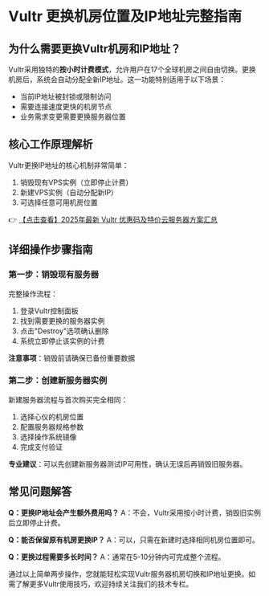# Vultr 更换机房位置及IP地址完整指南

## 为什么需要更换Vultr机房和IP地址？

Vultr采用独特的**按小时计费模式**，允许用户在17个全球机房之间自由切换。更换机房后，系统会自动分配全新IP地址。这一功能特别适用于以下场景：

- 当前IP地址被封锁或限制访问
- 需要连接速度更快的机房节点
- 业务需求变更需要更换服务器位置

## 核心工作原理解析

Vultr更换IP地址的核心机制非常简单：

1. 销毁现有VPS实例（立即停止计费）
2. 新建VPS实例（自动分配新IP）
3. 可选择任意可用机房位置

👉 [【点击查看】2025年最新 Vultr 优惠码及特价云服务器方案汇总](https://bit.ly/VuLtr)

## 详细操作步骤指南

### 第一步：销毁现有服务器

完整操作流程：
1. 登录Vultr控制面板
2. 找到需要更换的服务器实例
3. 点击"Destroy"选项确认删除
4. 系统立即停止该实例的计费

**注意事项**：销毁前请确保已备份重要数据

### 第二步：创建新服务器实例

新建服务器流程与首次购买完全相同：
1. 选择心仪的机房位置
2. 配置服务器规格参数
3. 选择操作系统镜像
4. 完成支付验证

**专业建议**：可以先创建新服务器测试IP可用性，确认无误后再销毁旧服务器。

## 常见问题解答

**Q：更换IP地址会产生额外费用吗？**
A：不会，Vultr采用按小时计费，销毁旧实例后立即停止计费。

**Q：能否保留原有机房更换IP？**
A：可以，只需在新建时选择相同机房位置即可。

**Q：更换过程需要多长时间？**
A：通常在5-10分钟内可完成整个流程。

通过以上简单两步操作，您就能轻松实现Vultr服务器机房切换和IP地址更换。如需了解更多Vultr使用技巧，欢迎持续关注我们的技术专栏。